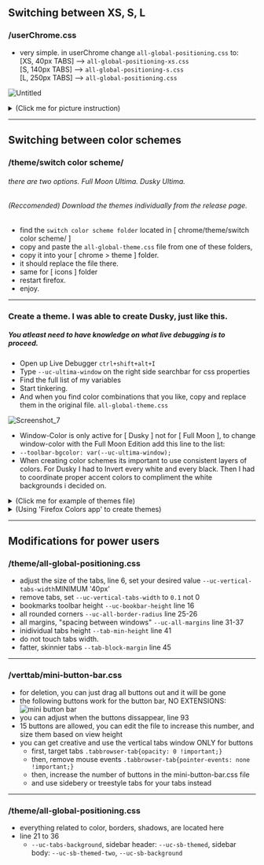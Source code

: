 ## Switching between XS, S, L
### /userChrome.css
- very simple. in userChrome change `all-global-positioning.css` to: <br>
[XS, 40px TABS] --> `all-global-positioning-xs.css` <br>
[S, 140px TABS] --> `all-global-positioning-s.css` <br>
[L, 250px TABS] --> `all-global-positioning.css` <br>

![Untitled](https://github.com/soulhotel/FF-CSS-ULTIMA/assets/155501797/9a75ae49-2217-4757-ba89-15d99b545a26)
<details>
  <summary>(Click me for picture instruction)</summary>

![Screenshot_1](https://github.com/soulhotel/FF-CSS-ULTIMA/assets/155501797/bc163429-8cc5-4bf2-9f05-c24913840756)
![Screenshot_2](https://github.com/soulhotel/FF-CSS-ULTIMA/assets/155501797/cda8598e-7725-475d-9966-bdfc277c7797)
</details>

---

## Switching between color schemes

### /theme/switch color scheme/
###### there are two options. Full Moon Ultima. Dusky Ultima.
###### (Reccomended) Download the themes individually from the release page.
- find the `switch color scheme folder` located in [ chrome/theme/switch color scheme/ ]
- copy and paste the `all-global-theme.css` file from one of these folders,
- copy it into your [ chrome > theme ] folder.
- it should replace the file there.
- same for [ icons ] folder
- restart firefox.
- enjoy.

---

### Create a theme. I was able to create Dusky, just like this.
##### You atleast need to have knowledge on what live debugging is to proceed.
- Open up Live Debugger `ctrl+shift+alt+I`
- Type `--uc-ultima-window` on the right side searchbar for css properties
- Find the full list of my variables
- Start tinkering.
- And when you find color combinations that you like, copy and replace them in the original file. `all-global-theme.css`

![Screenshot_7](https://github.com/soulhotel/FF-CSS-ULTIMA/assets/155501797/88e4ac9e-68e0-48de-a9bc-517c14f1a23f)

- Window-Color is only active for [ Dusky ] not for [ Full Moon ], to change window-color with the Full Moon Edition add this line to the list:
- `--toolbar-bgcolor: var(--uc-ultima-window);`
- When creating color schemes its important to use consistent layers of colors. For Dusky I had to Invert every white and every black. Then I had to coordinate proper accent colors to compliment the white backgrounds i decided on.

<details>
  <summary>(Click me for example of themes file)</summary>

![Screenshot_2](https://github.com/soulhotel/FF-CSS-ULTIMA/assets/155501797/4e3a989c-8366-4fcc-8933-d42449c8f51c)
</details>
<details>
  <summary>(Using 'Firefox Colors app' to create themes)</summary>

![Screenshot_1](https://github.com/soulhotel/FF-CSS-ULTIMA/assets/155501797/50ede808-227d-4ef0-b49b-692c8cf70b64)
</details>

---

## Modifications for power users

### /theme/all-global-positioning.css

- adjust the size of the tabs, line 6, set your desired value `--uc-vertical-tabs-width`MINIMUM '40px'
- remove tabs, set `--uc-vertical-tabs-width` to `0.1` not 0
- bookmarks toolbar height `--uc-bookbar-height` line 16
- all rounded corners `--uc-all-border-radius` line 25-26
- all margins, "spacing between windows" `--uc-all-margins` line 31-37
- inidividual tabs height `--tab-min-height` line 41
- do not touch tabs width.
- fatter, skinnier tabs `--tab-block-margin` line 45

---

### /verttab/mini-button-bar.css

- for deletion, you can just drag all buttons out and it will be gone
- the following buttons work for the button bar, NO EXTENSIONS:
![mini button bar](https://github.com/soulhotel/FF-CSS-ULTIMA/assets/155501797/c0322340-9c81-47f3-bdda-44bd520cb14a)
- you can adjust when the buttons dissappear, line 93
- 15 buttons are allowed, you can edit the file to increase this number, and size them based on view height
- you can get creative and use the vertical tabs window ONLY for buttons
  - first, target tabs `.tabbrowser-tab{opacity: 0 !important;}`
  - then, remove mouse events `.tabbrowser-tab{pointer-events: none !important;}`
  - then, increase the number of buttons in the mini-button-bar.css file
  - and use sidebery or treestyle tabs for your tabs instead

---

### /theme/all-global-positioning.css

- everything related to color, borders, shadows, are located here
- line 21 to 36
  - `--uc-tabs-background`, sidebar header: `--uc-sb-themed`, sidebar body: `--uc-sb-themed-two`, `--uc-sb-background`

